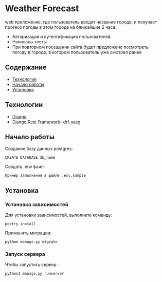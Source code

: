 # Weather Forecast
web приложение, где пользователь вводит название города, и получает прогноз погоды в этом городе на ближайшие 2 часа.

- Авторизация и аутентификация пользователей.
- Написаны тесты
- При повторном посещении сайта будет предложено посмотреть погоду в городе, в котором пользователь уже смотрел ранее


## Содержание
- [Технологии](#технологии)
- [Начало работы](#начало-работы)
- [Установка](#установка)



## Технологии
- [Django](https://www.djangoproject.com/)
- [Django Rest Framework](https://www.django-rest-framework.org/)- [drf-yasg](https://drf-yasg.readthedocs.io/en/stable/)


## Начало работы


Создание базу данных postgres:
```
CREATE DATABASE db_name
```
Создать .env фаил:
```
Пример заполнения в файле .env.sample
```

## Установка

### Установка зависимостей
Для установки зависимостей, выполните команду:
```
poetry install
```
Применить миграции:
```
python manage.py migrate
```

### Запуск сервера
Чтобы запустить сервер :
```
python3 manage.py runserver
```